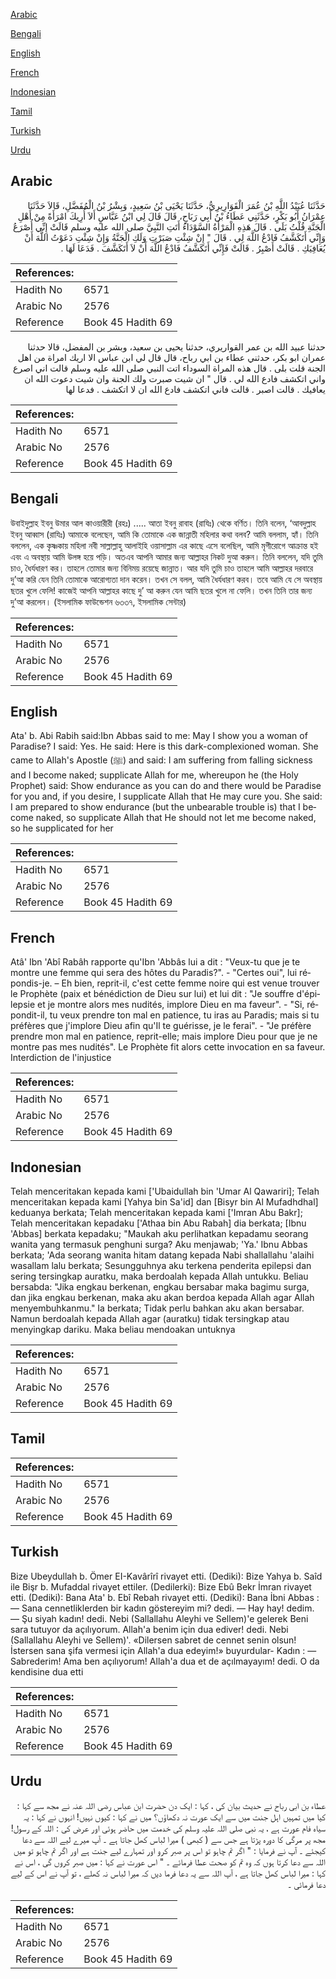 [Arabic](#arabic)

[Bengali](#bengali)

[English](#english)

[French](#french)

[Indonesian](#indonesian)

[Tamil](#tamil)

[Turkish](#turkish)

[Urdu](#urdu)

## Arabic


<div dir="rtl" lang="ar" style={{fontSize:'larger',backgroundColor:'#f8f9fa',padding:20}}>
حَدَّثَنَا عُبَيْدُ اللَّهِ بْنُ عُمَرَ الْقَوَارِيرِيُّ، حَدَّثَنَا يَحْيَى بْنُ سَعِيدٍ، وَبِشْرُ بْنُ الْمُفَضَّلِ، قَالاَ حَدَّثَنَا عِمْرَانُ أَبُو بَكْرٍ، حَدَّثَنِي عَطَاءُ بْنُ أَبِي رَبَاحٍ، قَالَ قَالَ لِي ابْنُ عَبَّاسٍ أَلاَ أُرِيكَ امْرَأَةً مِنْ أَهْلِ الْجَنَّةِ قُلْتُ بَلَى ‏.‏ قَالَ هَذِهِ الْمَرْأَةُ السَّوْدَاءُ أَتَتِ النَّبِيَّ صلى الله عليه وسلم قَالَتْ إِنِّي أُصْرَعُ وَإِنِّي أَتَكَشَّفُ فَادْعُ اللَّهَ لِي ‏.‏ قَالَ ‏"‏ إِنْ شِئْتِ صَبَرْتِ وَلَكِ الْجَنَّةُ وَإِنْ شِئْتِ دَعَوْتُ اللَّهَ أَنْ يُعَافِيَكِ ‏.‏ قَالَتْ أَصْبِرُ ‏.‏ قَالَتْ فَإِنِّي أَتَكَشَّفُ فَادْعُ اللَّهَ أَنْ لاَ أَتَكَشَّفَ ‏.‏ فَدَعَا لَهَا ‏.‏
</div>
<div style={{backgroundColor:'#f8f9fa',padding:20, marginBottom: 10}}><table> <thead> <tr> <th>References:</th> <th></th> </tr> </thead> <tbody><tr><td>Hadith No</td><td>6571</td></tr><tr><td>Arabic No</td><td>2576</td></tr><tr><td>Reference</td><td>Book 45 Hadith 69</td></tr></tbody></table></div>


<div dir="rtl" lang="ar" style={{fontSize:'larger',backgroundColor:'#f8f9fa',padding:20}}>
حدثنا عبيد الله بن عمر القواريري، حدثنا يحيى بن سعيد، وبشر بن المفضل، قالا حدثنا عمران ابو بكر، حدثني عطاء بن ابي رباح، قال قال لي ابن عباس الا اريك امراة من اهل الجنة قلت بلى . قال هذه المراة السوداء اتت النبي صلى الله عليه وسلم قالت اني اصرع واني اتكشف فادع الله لي . قال " ان شيت صبرت ولك الجنة وان شيت دعوت الله ان يعافيك . قالت اصبر . قالت فاني اتكشف فادع الله ان لا اتكشف . فدعا لها
</div>
<div style={{backgroundColor:'#f8f9fa',padding:20, marginBottom: 10}}><table> <thead> <tr> <th>References:</th> <th></th> </tr> </thead> <tbody><tr><td>Hadith No</td><td>6571</td></tr><tr><td>Arabic No</td><td>2576</td></tr><tr><td>Reference</td><td>Book 45 Hadith 69</td></tr></tbody></table></div>

## Bengali


<div dir="ltr" lang="bn" style={{fontSize:'larger',backgroundColor:'#f8f9fa',padding:20}}>
উবাইদুল্লাহ ইবনু উমার আল কাওয়ারীরী (রহঃ) ..... আতা ইবনু রাবাহ (রাযিঃ) থেকে বর্ণিত। তিনি বলেন, ‘আবদুল্লাহ ইবনু আব্বাস (রাযিঃ) আমাকে বলেছেন, আমি কি তোমাকে এক জান্নাতী মহিলার কথা বলব? আমি বললাম, হ্যাঁ। তিনি বললেন, এক কৃষ্ণকায় মহিলা নবী সাল্লাল্লাহু আলাইহি ওয়াসাল্লাম এর কাছে এসে বলেছিল, আমি মৃগীরোগে আক্রান্ত হই এবং এ অবস্থায় আমি উলঙ্গ হয়ে পড়ি। অতএব আপনি আমার জন্য আল্লাহর নিকট দুআ করুন। তিনি বললেন, যদি তুমি চাও, ধৈর্যধারণ কর। তাহলে তোমার জন্য বিনিময় রয়েছে জান্নাত। আর যদি তুমি চাও তাহলে আমি আল্লাহর দরবারে দু’আ করি যেন তিনি তোমাকে আরোগ্যতা দান করেন। তখন সে বলল, আমি ধৈর্যধারণ করব। তবে আমি যে সে অবস্থায় ছতর খুলে ফেলি! কাজেই আপনি আল্লাহর কাছে দু’ আ করুন যেন আমি ছতর খুলে না ফেলি। তখন তিনি তার জন্য দু’আ করলেন। (ইসলামিক ফাউন্ডেশন ৬৩৩৭, ইসলামিক সেন্টার)
</div>
<div style={{backgroundColor:'#f8f9fa',padding:20, marginBottom: 10}}><table> <thead> <tr> <th>References:</th> <th></th> </tr> </thead> <tbody><tr><td>Hadith No</td><td>6571</td></tr><tr><td>Arabic No</td><td>2576</td></tr><tr><td>Reference</td><td>Book 45 Hadith 69</td></tr></tbody></table></div>

## English


<div dir="ltr" lang="en" style={{fontSize:'larger',backgroundColor:'#f8f9fa',padding:20}}>
Ata' b. Abi Rabih said:Ibn Abbas said to me: May I show you a woman of Paradise? I said: Yes. He said: Here is this dark-complexioned woman. She came to Allah's Apostle (ﷺ) and said: I am suffering from falling sickness and I become naked; supplicate Allah for me, whereupon he (the Holy Prophet) said: Show endurance as you can do and there would be Paradise for you and, if you desire, I supplicate Allah that He may cure you. She said: I am prepared to show endurance (but the unbearable trouble is) that I become naked, so supplicate Allah that He should not let me become naked, so he supplicated for her
</div>
<div style={{backgroundColor:'#f8f9fa',padding:20, marginBottom: 10}}><table> <thead> <tr> <th>References:</th> <th></th> </tr> </thead> <tbody><tr><td>Hadith No</td><td>6571</td></tr><tr><td>Arabic No</td><td>2576</td></tr><tr><td>Reference</td><td>Book 45 Hadith 69</td></tr></tbody></table></div>

## French


<div dir="ltr" lang="fr" style={{fontSize:'larger',backgroundColor:'#f8f9fa',padding:20}}>
Atâ' Ibn 'Abî Rabâh rapporte qu'Ibn 'Abbâs lui a dit : "Veux-tu que je te montre une femme qui sera des hôtes du Paradis?". - "Certes oui", lui répondis-je. – Eh bien, reprit-il, c'est cette femme noire qui est venue trouver le Prophète (paix et bénédiction de Dieu sur lui) et lui dit : "Je souffre d'épilepsie et je montre alors mes nudités, implore Dieu en ma faveur". - "Si, répondit-il, tu veux prendre ton mal en patience, tu iras au Paradis; mais si tu préfères que j'implore Dieu afin qu'Il te guérisse, je le ferai". - "Je préfère prendre mon mal en patience, reprit-elle; mais implore Dieu pour que je ne montre pas mes nudités". Le Prophète fit alors cette invocation en sa faveur. Interdiction de l'injustice
</div>
<div style={{backgroundColor:'#f8f9fa',padding:20, marginBottom: 10}}><table> <thead> <tr> <th>References:</th> <th></th> </tr> </thead> <tbody><tr><td>Hadith No</td><td>6571</td></tr><tr><td>Arabic No</td><td>2576</td></tr><tr><td>Reference</td><td>Book 45 Hadith 69</td></tr></tbody></table></div>

## Indonesian


<div dir="ltr" lang="id" style={{fontSize:'larger',backgroundColor:'#f8f9fa',padding:20}}>
Telah menceritakan kepada kami ['Ubaidullah bin 'Umar Al Qawariri]; Telah menceritakan kepada kami [Yahya bin Sa'id] dan [Bisyr bin Al Mufadhdhal] keduanya berkata; Telah menceritakan kepada kami ['Imran Abu Bakr]; Telah menceritakan kepadaku ['Athaa bin Abu Rabah] dia berkata; [Ibnu 'Abbas] berkata kepadaku; "Maukah aku perlihatkan kepadamu seorang wanita yang termasuk penghuni surga? Aku menjawab; 'Ya.' Ibnu Abbas berkata; 'Ada seorang wanita hitam datang kepada Nabi shallallahu 'alaihi wasallam lalu berkata; Sesungguhnya aku terkena penderita epilepsi dan sering tersingkap auratku, maka berdoalah kepada Allah untukku. Beliau bersabda: "Jika engkau berkenan, engkau bersabar maka bagimu surga, dan jika engkau berkenan, maka aku akan berdoa kepada Allah agar Allah menyembuhkanmu." Ia berkata; Tidak perlu bahkan aku akan bersabar. Namun berdoalah kepada Allah agar (auratku) tidak tersingkap atau menyingkap dariku. Maka beliau mendoakan untuknya
</div>
<div style={{backgroundColor:'#f8f9fa',padding:20, marginBottom: 10}}><table> <thead> <tr> <th>References:</th> <th></th> </tr> </thead> <tbody><tr><td>Hadith No</td><td>6571</td></tr><tr><td>Arabic No</td><td>2576</td></tr><tr><td>Reference</td><td>Book 45 Hadith 69</td></tr></tbody></table></div>

## Tamil


<div dir="ltr" lang="ta" style={{fontSize:'larger',backgroundColor:'#f8f9fa',padding:20}}>

</div>
<div style={{backgroundColor:'#f8f9fa',padding:20, marginBottom: 10}}><table> <thead> <tr> <th>References:</th> <th></th> </tr> </thead> <tbody><tr><td>Hadith No</td><td>6571</td></tr><tr><td>Arabic No</td><td>2576</td></tr><tr><td>Reference</td><td>Book 45 Hadith 69</td></tr></tbody></table></div>

## Turkish


<div dir="ltr" lang="tr" style={{fontSize:'larger',backgroundColor:'#f8f9fa',padding:20}}>
Bize Ubeydullah b. Ömer EI-Kavârîrî rivayet etti. (Dediki): Bize Yahya b. Saîd ile Bişr b. Mufaddal rivayet ettiler. (Dedilerki): Bize Ebû Bekr İmran rivayet etti. (Dediki): Bana Ata' b. Ebî Rebah rivayet etti. (Dediki): Bana İbni Abbas : — Sana cennetliklerden bir kadın göstereyim mi? dedi. — Hay hay! dedim. — Şu siyah kadın! dedi. Nebi (Sallallahu Aleyhi ve Sellem)'e gelerek Beni sara tutuyor da açılıyorum. Allah'a benim için dua ediver! dedi. Nebi (Sallallahu Aleyhi ve Sellem)'. «Dilersen sabret de cennet senin olsun! İstersen sana şifa vermesi için Allah'a dua edeyim!» buyurdular- Kadın : — Sabrederim! Ama ben açılıyorum! Allah'a dua et de açılmayayım! dedi. O da kendisine dua etti
</div>
<div style={{backgroundColor:'#f8f9fa',padding:20, marginBottom: 10}}><table> <thead> <tr> <th>References:</th> <th></th> </tr> </thead> <tbody><tr><td>Hadith No</td><td>6571</td></tr><tr><td>Arabic No</td><td>2576</td></tr><tr><td>Reference</td><td>Book 45 Hadith 69</td></tr></tbody></table></div>

## Urdu


<div dir="rtl" lang="ur" style={{fontSize:'larger',backgroundColor:'#f8f9fa',padding:20}}>
عطاء بن ابی رباح نے حدیث بیان کی ، کہا : ایک دن حضرت ابن عباس رضی اللہ عنہ نے مجھ سے کہا : کیا میں تمہیں اہل جنت میں سے ایک عورت نہ دکھاؤں؟ میں نے کہا : کیوں نہیں! انہوں نے کہا : یہ سیاہ فام عورت ہے ، یہ نبی صلی اللہ علیہ وسلم کی خدمت میں حاضر ہوئی اور عرض کی : اللہ کے رسول! مجھ پر مرگی کا دورہ پڑتا ہے جس سے ( کبھی ) میرا لباس کھل جاتا ہے ۔ آپ میرے لیے اللہ سے دعا کیجئے ۔ آپ نے فرمایا : " اگر تم چاہو تو اس پر صبر کرو اور تمہارے لیے جنت ہے اور اگر تم چاہو تو میں اللہ سے دعا کرتا ہوں کہ وہ تم کو صحت عطا فرمائے ۔ " اس عورت نے کہا : میں صبر کروں گی ، اس نے کہا : میرا لباس کھل جاتا ہے ، آپ اللہ سے یہ دعا فرما دیں کہ میرا لباس نہ کھلے ، تو آپ نے اس کے لیے دعا فرمائی ۔
</div>
<div style={{backgroundColor:'#f8f9fa',padding:20, marginBottom: 10}}><table> <thead> <tr> <th>References:</th> <th></th> </tr> </thead> <tbody><tr><td>Hadith No</td><td>6571</td></tr><tr><td>Arabic No</td><td>2576</td></tr><tr><td>Reference</td><td>Book 45 Hadith 69</td></tr></tbody></table></div>